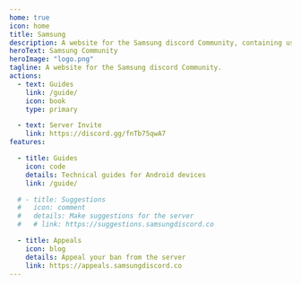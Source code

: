 ```yaml
---
home: true
icon: home
title: Samsung
description: A website for the Samsung discord Community, containing useful guides and server-related information
heroText: Samsung Community
heroImage: "logo.png"
tagline: A website for the Samsung discord Community.
actions:
  - text: Guides
    link: /guide/
    icon: book
    type: primary

  - text: Server Invite
    link: https://discord.gg/fnTb75qwA7
features:

  - title: Guides
    icon: code
    details: Technical guides for Android devices
    link: /guide/

  # - title: Suggestions
  #   icon: comment
  #   details: Make suggestions for the server
  #   # link: https://suggestions.samsungdiscord.co

  - title: Appeals
    icon: blog
    details: Appeal your ban from the server
    link: https://appeals.samsungdiscord.co
---
```

